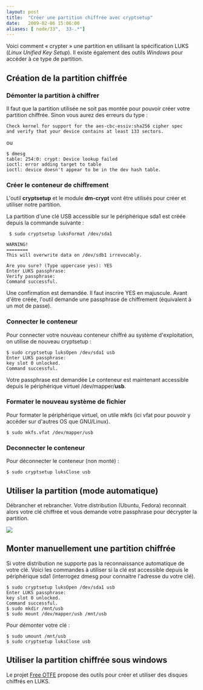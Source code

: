 ```yaml
---
layout: post
title:  "Créer une partition chiffrée avec cryptsetup"
date:   2009-02-06 15:06:00
aliases: [ node/33",  33-.*"]
---
```

Voici comment « crypter » une partition en utilisant la spécification
LUKS (*Linux Unified Key Setup*). Il existe également des outils
*Windows* pour accéder à ce type de partition.

Création de la partition chiffrée
---------------------------------

### Démonter la partition à chiffrer

Il faut que la partition utilisée ne soit pas montée pour pouvoir créer
votre partition chiffrée. Sinon vous aurez des erreurs du type :

    Check kernel for support for the aes-cbc-essiv:sha256 cipher spec 
    and verify that your device contains at least 133 sectors.

ou

    $ dmesg
    table: 254:0: crypt: Device lookup failed
    ioctl: error adding target to table
    ioctl: device doesn't appear to be in the dev hash table.

### Créer le conteneur de chiffrement

L'outil **cryptsetup** et le module **dm-crypt** vont être utilisés pour
créer et utiliser notre partition.

La partition d'une clé USB accessible sur le périphérique sda1 est créée
depuis la commande suivante :

     $ sudo cryptsetup luksFormat /dev/sda1 

    WARNING!
    ========
    This will overwrite data on /dev/sdb1 irrevocably.

    Are you sure? (Type uppercase yes): YES
    Enter LUKS passphrase: 
    Verify passphrase: 
    Command successful.

Une confirmation est demandée. Il faut inscrire YES en majuscule.
 Avant d'être créée, l'outil demande une passphrase de chiffrement
(équivalent à un mot de passe).

### Connecter le conteneur

Pour connecter votre nouveau conteneur chiffré au système
d'exploitation, on utilise de nouveau cryptsetup :

    $ sudo cryptsetup luksOpen /dev/sda1 usb
    Enter LUKS passphrase: 
    key slot 0 unlocked.
    Command successful.

Votre passphrase est demandée
 Le conteneur est maintenant accessible depuis le périphérique virtuel
/dev/mapper/**usb**.

### Formater le nouveau système de fichier

Pour formater le périphérique virtuel, on utile mkfs (ici vfat pour
pouvoir y accéder sur d'autres OS que GNU/Linux).

    $ sudo mkfs.vfat /dev/mapper/usb

### Deconnecter le conteneur

Pour déconnecter le conteneur (non monté) :

    $ sudo cryptsetup luksClose usb

Utiliser la partition (mode automatique)
----------------------------------------

Débrancher et rebrancher. Votre distribution (Ubuntu, Fedora) reconnait
alors votre clé chiffrée et vous demande votre passphrase pour décrypter
la partition.

![](http://tutos.tangui.eu.org/files/Screenshot-Unlock%20Encrypted%20Data.png)

Monter manuellement une partition chiffrée
------------------------------------------

Si votre distribution ne supporte pas la reconnaissance automatique de
votre clé. Voici les commandes à utiliser si la clé est accessible
depuis le périphérique sda1 (interrogez dmesg pour connaitre l'adresse
du votre clé).

    $ sudo cryptsetup luksOpen /dev/sda1 usb
    Enter LUKS passphrase: 
    key slot 0 unlocked.
    Command successful.
    $ sudo mkdir /mnt/usb
    $ sudo mount /dev/mapper/usb /mnt/usb

Pour démonter votre clé :

    $ sudo umount /mnt/usb
    $ sudo cryptsetup luksClose usb

Utiliser la partition chiffrée sous windows
-------------------------------------------

Le projet [Free OTFE](http://www.freeotfe.org/) propose des outils pour
créer et utiliser des disques chiffrés en LUKS.


